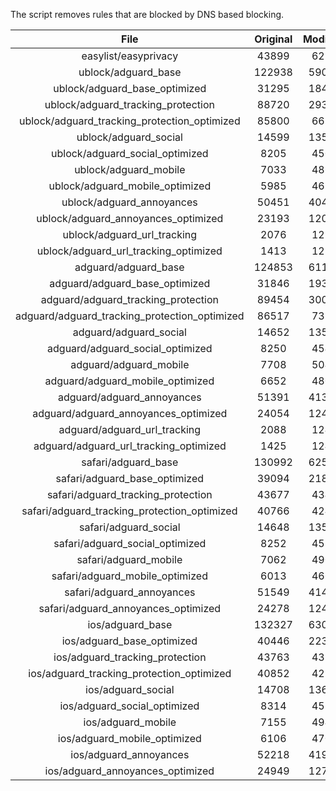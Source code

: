 The script removes rules that are blocked by DNS based blocking.


| File | Original | Modified |
|:----:|:-----:|:-----:|
| easylist/easyprivacy | 43899 | 6215 |
| ublock/adguard_base | 122938 | 59089 |
| ublock/adguard_base_optimized | 31295 | 18455 |
| ublock/adguard_tracking_protection | 88720 | 29351 |
| ublock/adguard_tracking_protection_optimized | 85800 | 6671 |
| ublock/adguard_social | 14599 | 13523 |
| ublock/adguard_social_optimized | 8205 | 4503 |
| ublock/adguard_mobile | 7033 | 4865 |
| ublock/adguard_mobile_optimized | 5985 | 4636 |
| ublock/adguard_annoyances | 50451 | 40457 |
| ublock/adguard_annoyances_optimized | 23193 | 12004 |
| ublock/adguard_url_tracking | 2076 | 1233 |
| ublock/adguard_url_tracking_optimized | 1413 | 1230 |
| adguard/adguard_base | 124853 | 61104 |
| adguard/adguard_base_optimized | 31846 | 19311 |
| adguard/adguard_tracking_protection | 89454 | 30034 |
| adguard/adguard_tracking_protection_optimized | 86517 | 7310 |
| adguard/adguard_social | 14652 | 13584 |
| adguard/adguard_social_optimized | 8250 | 4547 |
| adguard/adguard_mobile | 7708 | 5040 |
| adguard/adguard_mobile_optimized | 6652 | 4800 |
| adguard/adguard_annoyances | 51391 | 41320 |
| adguard/adguard_annoyances_optimized | 24054 | 12403 |
| adguard/adguard_url_tracking | 2088 | 1243 |
| adguard/adguard_url_tracking_optimized | 1425 | 1240 |
| safari/adguard_base | 130992 | 62535 |
| safari/adguard_base_optimized | 39094 | 21836 |
| safari/adguard_tracking_protection | 43677 | 4342 |
| safari/adguard_tracking_protection_optimized | 40766 | 4249 |
| safari/adguard_social | 14648 | 13574 |
| safari/adguard_social_optimized | 8252 | 4537 |
| safari/adguard_mobile | 7062 | 4901 |
| safari/adguard_mobile_optimized | 6013 | 4662 |
| safari/adguard_annoyances | 51549 | 41409 |
| safari/adguard_annoyances_optimized | 24278 | 12470 |
| ios/adguard_base | 132327 | 63051 |
| ios/adguard_base_optimized | 40446 | 22354 |
| ios/adguard_tracking_protection | 43763 | 4350 |
| ios/adguard_tracking_protection_optimized | 40852 | 4257 |
| ios/adguard_social | 14708 | 13606 |
| ios/adguard_social_optimized | 8314 | 4551 |
| ios/adguard_mobile | 7155 | 4942 |
| ios/adguard_mobile_optimized | 6106 | 4700 |
| ios/adguard_annoyances | 52218 | 41974 |
| ios/adguard_annoyances_optimized | 24949 | 12751 |